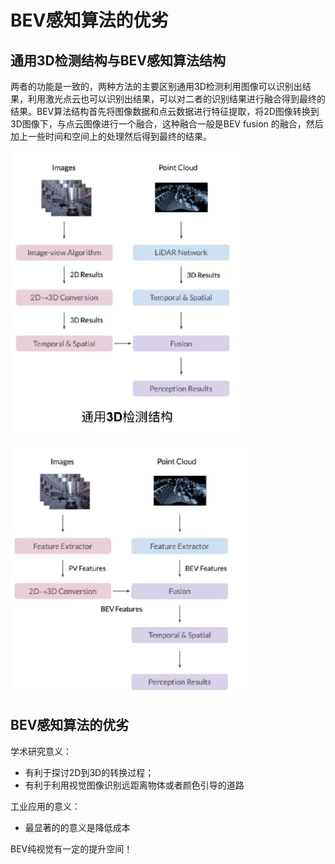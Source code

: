 # BEV感知算法的优劣

## 通用3D检测结构与BEV感知算法结构

两者的功能是一致的，两种方法的主要区别通用3D检测利用图像可以识别出结果，利用激光点云也可以识别出结果，可以对二者的识别结果进行融合得到最终的结果。BEV算法结构首先将图像数据和点云数据进行特征提取，将2D图像转换到3D图像下，与点云图像进行一个融合，这种融合一般是BEV fusion 的融合，然后加上一些时间和空间上的处理然后得到最终的结果。

![avatar](../assets/通用3D检测结构.png)

![avatar](../assets/BEV感知结构.png)

## BEV感知算法的优劣

学术研究意义：

- 有利于探讨2D到3D的转换过程；
- 有利于利用视觉图像识别远距离物体或者颜色引导的道路

工业应用的意义：

- 最显著的的意义是降低成本

BEV纯视觉有一定的提升空间！